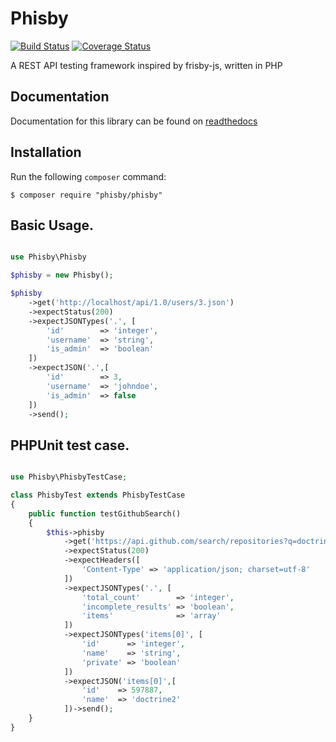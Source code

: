 # Phisby

[![Build Status](https://travis-ci.org/FabioBatSilva/phisby.svg)](https://travis-ci.org/FabioBatSilva/phisby)
[![Coverage Status](https://coveralls.io/repos/FabioBatSilva/phisby/badge.svg?branch=master&service=github)](https://coveralls.io/github/FabioBatSilva/phisby?branch=master)

A REST API testing framework inspired by frisby-js, written in PHP

## Documentation
Documentation for this library can be found on [readthedocs](http://phisby.readthedocs.org/en/latest)

## Installation

Run the following `composer` command:

```console
$ composer require "phisby/phisby"
```

## Basic Usage.

```php

use Phisby\Phisby

$phisby = new Phisby();

$phisby
    ->get('http://localhost/api/1.0/users/3.json')
    ->expectStatus(200)
    ->expectJSONTypes('.', [
        'id'        => 'integer',
        'username'  => 'string',
        'is_admin'  => 'boolean'
    ])
    ->expectJSON('.',[
        'id'        => 3,
        'username'  => 'johndoe',
        'is_admin'  => false
    ])
    ->send();

```


## PHPUnit test case.

```php

use Phisby\PhisbyTestCase;

class PhisbyTest extends PhisbyTestCase
{
    public function testGithubSearch()
    {
        $this->phisby
            ->get('https://api.github.com/search/repositories?q=doctrine+language:php&sort=stars&order=desc&per_page=1')
            ->expectStatus(200)
            ->expectHeaders([
                'Content-Type' => 'application/json; charset=utf-8'
            ])
            ->expectJSONTypes('.', [
                'total_count'        => 'integer',
                'incomplete_results' => 'boolean',
                'items'              => 'array'
            ])
            ->expectJSONTypes('items[0]', [
                'id'      => 'integer',
                'name'    => 'string',
                'private' => 'boolean'
            ])
            ->expectJSON('items[0]',[
                'id'    => 597887,
                'name'  => 'doctrine2'
            ])->send();
    }
}

```
